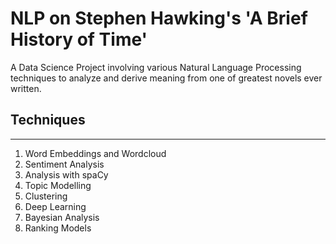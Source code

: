 # NLP on Stephen Hawking's 'A Brief History of Time'

A Data Science Project involving various Natural Language Processing techniques to analyze and derive meaning from one of greatest novels ever written.

## Techniques
---

1. Word Embeddings and Wordcloud
2. Sentiment Analysis
3. Analysis with spaCy
4. Topic Modelling
5. Clustering
6. Deep Learning
7. Bayesian Analysis
8. Ranking Models
